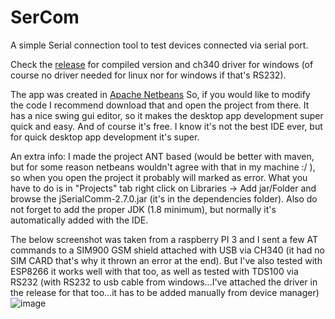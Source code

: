 # SerCom
A simple Serial connection tool to test devices connected via serial port.

Check the [release](https://github.com/csabalenart/SerCom/releases/tag/1.0.0) for compiled version and ch340 driver for windows (of course no driver needed for linux nor for windows if that's RS232).

The app was created in [Apache Netbeans](https://netbeans.apache.org/) So, if you would like to modify the code I recommend download that and open the project from there. It has a nice swing gui editor, so it makes the desktop app development super quick and easy. And of course it's free. I know it's not the best IDE ever, but for quick desktop app development it's super.

An extra info: I made the project ANT based (would be better with maven, but for some reason netbeans wouldn't agree with that in my machine :/ ), so when you open the project it probably will marked as error. What you have to do is in "Projects" tab right click on Libraries -> Add jar/Folder and browse the jSerialComm-2.7.0.jar (it's in the dependencies folder). Also do not forget to add the proper JDK (1.8 minimum), but normally it's automatically added with the IDE.

The below screenshot was taken from a raspberry PI 3 and I sent a few AT commands to a SIM900 GSM shield attached with USB via CH340 (it had no SIM CARD that's why it thrown an error at the end). But I've also tested with ESP8266 it works well with that too, as well as tested with TDS100 via RS232 (with RS232 to usb cable from windows...I've attached the driver in the release for that too...it has to be added manually from device manager)
![image](https://user-images.githubusercontent.com/46690477/145181313-b7d1a0e1-bb18-4658-a233-6c2d5a211b8d.png)
